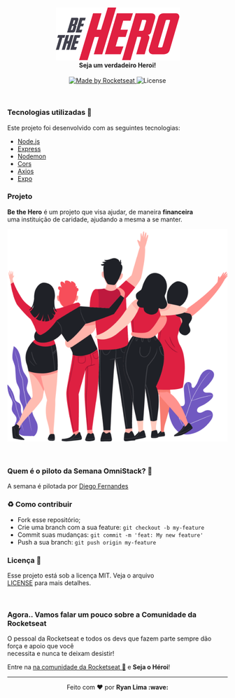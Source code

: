 <h4 align="center">
  <img src="./mobile/src/assets/logo@3x.png" /><br>
  <b>Seja um verdadeiro Heroi!</b>
</h4>
<p align="center">
  <a href="https://rocketseat.com.br">
    <img alt="Made by Rocketseat" src="https://img.shields.io/badge/made%20by-Rocketseat-red">
  </a>
  <img alt="License" src="https://img.shields.io/badge/license-MIT-red">
</p>

<br>

### Tecnologias utilizadas :wrench:
Este projeto foi desenvolvido com as seguintes tecnologias:
- [Node.js](https://nodejs.org/en/)
- [Express](https://expressjs.com/pt-br/)
- [Nodemon](https://www.npmjs.com/package/nodemon)
- [Cors](https://www.npmjs.com/package/cors)
- [Axios](https://www.npmjs.com/package/axios)
- [Expo](https://expo.io/)

### Projeto

<b>Be the Hero</b> é um projeto que visa ajudar, de maneira <b>financeira</b><br />
uma instituição de caridade, ajudando a mesma a se manter.

<p align="center">
  <img src="./frontend/src/assets/heroes.png" />
  <br />
</p>

<br />

### Quem é o piloto da Semana OmniStack? :rocket:

A semana é pilotada por [Diego Fernandes](https://github.com/diego3g)

### :recycle: Como contribuir

- Fork esse repositório;
- Crie uma branch com a sua feature: `git checkout -b my-feature`
- Commit suas mudanças: `git commit -m 'feat: My new feature'`
- Push a sua branch: `git push origin my-feature`

### Licença :memo:

Esse projeto está sob a licença MIT. Veja o arquivo<br />
[LICENSE](LICENSE) para mais detalhes.

<br />

### Agora.. Vamos falar um pouco sobre a Comunidade da Rocketseat

O pessoal da Rocketseat e todos os devs que fazem parte sempre dão força e apoio que você<br />
necessita e nunca te deixam desistir!

Entre na [na comunidade da Rocketseat :rocket:](https://discordapp.com/invite/gCRAFhc) e <b>Seja o Héroi</b>!

---

<p align="center">Feito com ❤️ por <strong>Ryan Lima :wave: </p>
